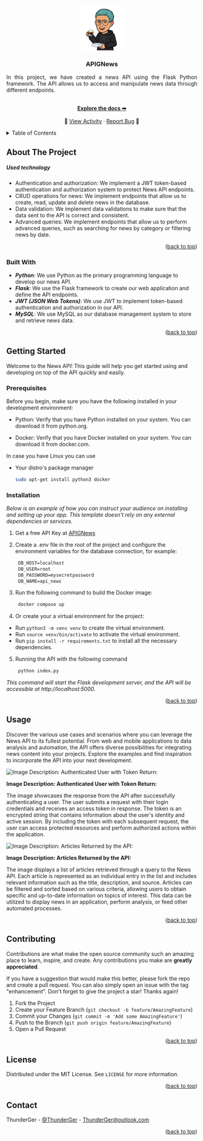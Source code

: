 
<!-- PROJECT LOGO -->
<br />
<div align="center">
  <a href="https://github.com/othneildrew/Best-README-Template">
    <img src="images/logo.webp" alt="Logo" width="120" height="120">
  </a>

  <h3 align="center">APIGNews</h3>

  <p align="center">
    <p align = "justify">
        In this project, we have created a news API using the Flask Python framework. The API allows us to access and manipulate news data through different endpoints.
    </p>
    <br />
    <a href="https://github.com/ThunderGer23/API-Gnews"><strong>Explore the docs ➡</strong></a>
    <br />
    <br /> 📂
    <a href="https://github.com/ThunderGer23/API-Gnews/activity">View Activity</a>
    ·
    <a href="https://github.com/ThunderGer23/API-Gnews/issues">Report Bug</a>
    💬
  </p>
</div>



<!-- TABLE OF CONTENTS -->
<details>
  <summary>Table of Contents</summary>
  <ol>
    <li>
      <a href="#about-the-project">About The Project</a>
      <ul>
        <li><a href="#built-with">Built With</a></li>
      </ul>
    </li>
    <li>
      <a href="#getting-started">Getting Started</a>
      <ul>
        <li><a href="#prerequisites">Prerequisites</a></li>
        <li><a href="#installation">Installation</a></li>
      </ul>
    </li>
    <li><a href="#usage">Usage</a></li>
    <li><a href="#contributing">Contributing</a></li>
    <li><a href="#license">License</a></li>
    <li><a href="#contact">Contact</a></li>
  </ol>
</details>



<!-- ABOUT THE PROJECT -->
## About The Project

##### **Used technology**
* Authentication and authorization: We implement a JWT token-based authentication and authorization system to protect News API endpoints.
* CRUD operations for news: We implement endpoints that allow us to create, read, update and delete news in the database.
* Data validation: We implement data validations to make sure that the data sent to the API is correct and consistent.
* Advanced queries: We implement endpoints that allow us to perform advanced queries, such as searching for news by category or filtering news by date.


<p align="right">(<a href="#about-the-project">back to top</a>)</p>



### Built With

* **_Python_**: We use Python as the primary programming language to develop our news API.
* **_Flask_**: We use the Flask framework to create our web application and define the API endpoints.
* **_JWT (JSON Web Tokens)_**: We use JWT to implement token-based authentication and authorization in our API.
* **_MySQL_**: We use MySQL as our database management system to store and retrieve news data.

<p align="right">(<a href="#about-the-project">back to top</a>)</p>



<!-- GETTING STARTED -->
## Getting Started

Welcome to the News API! This guide will help you get started using and developing on top of the API quickly and easily.

### Prerequisites

Before you begin, make sure you have the following installed in your development environment:

* Python: Verify that you have Python installed on your system. You can download it from python.org.

* Docker: Verify that you have Docker installed on your system. You can download it from docker.com.

In case you have Linux you can use

* Your distro's package manager
  ```sh
  sudo apt-get install python3 docker
  ```

### Installation

_Below is an example of how you can instruct your audience on installing and setting up your app. This template doesn't rely on any external dependencies or services._

1. Get a free API Key at [APIGNews](https://github.com/ThunderGer23/API-Gnews)
2. Create a .env file in the root of the project and configure the environment variables for the database connection, for example:
   
   ```
    DB_HOST=localhost
    DB_USER=root
    DB_PASSWORD=mysecretpassword
    DB_NAME=api_news
    ```

3. Run the following command to build the Docker image:
   
   ```sh
    docker compose up
4. Or create your a virtual environment for the project:
* Run `python3 -m venv venv` to create the virtual environment.
* Run `source venv/bin/activate` to activate the virtual environment.
* Run `pip install -r requirements.txt` to install all the necessary dependencies.
5. Running the API with the following command
   ```sh
    python index.py
_This command will start the Flask development server, and the API will be accessible at http://localhost:5000._

<p align="right">(<a href="#about-the-project">back to top</a>)</p>



<!-- USAGE EXAMPLES -->
## Usage

Discover the various use cases and scenarios where you can leverage the News API to its fullest potential. From web and mobile applications to data analysis and automation, the API offers diverse possibilities for integrating news content into your projects. Explore the examples and find inspiration to incorporate the API into your next development.

![Image Description: Authenticated User with Token Return:](/images/CapturaAuth.PNG)

**Image Description: Authenticated User with Token Return:**

The image showcases the response from the API after successfully authenticating a user. The user submits a request with their login credentials and receives an access token in response. The token is an encrypted string that contains information about the user's identity and active session. By including the token with each subsequent request, the user can access protected resources and perform authorized actions within the application.

![Image Description: Articles Returned by the API:](/images/CapturaArticles.PNG)

**Image Description: Articles Returned by the API:**

The image displays a list of articles retrieved through a query to the News API. Each article is represented as an individual entry in the list and includes relevant information such as the title, description, and source. Articles can be filtered and sorted based on various criteria, allowing users to obtain specific and up-to-date information on topics of interest. This data can be utilized to display news in an application, perform analysis, or feed other automated processes.

<p align="right">(<a href="#about-the-project">back to top</a>)</p>


<!-- CONTRIBUTING -->
## Contributing

Contributions are what make the open source community such an amazing place to learn, inspire, and create. Any contributions you make are **greatly appreciated**.

If you have a suggestion that would make this better, please fork the repo and create a pull request. You can also simply open an issue with the tag "enhancement".
Don't forget to give the project a star! Thanks again!

1. Fork the Project
2. Create your Feature Branch (`git checkout -b feature/AmazingFeature`)
3. Commit your Changes (`git commit -m 'Add some AmazingFeature'`)
4. Push to the Branch (`git push origin feature/AmazingFeature`)
5. Open a Pull Request

<p align="right">(<a href="#about-the-project">back to top</a>)</p>



<!-- LICENSE -->
## License

Distributed under the MIT License. See `LICENSE` for more information.

<p align="right">(<a href="#about-the-project">back to top</a>)</p>



<!-- CONTACT -->
## Contact

ThunderGer - [@ThunderGer](https://www.linkedin.com/in/thunderger/) - ThunderGer@outlook.com

<p align="right">(<a href="#about-the-project">back to top</a>)</p>
